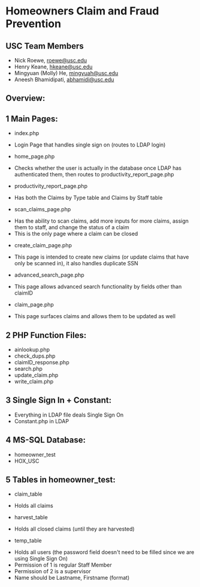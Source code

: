 # Homeowners Claim and Fraud Prevention 
## USC Team Members
  * Nick Roewe, roewe@usc.edu
  * Henry Keane, hkeane@usc.edu
  * Mingyuan (Molly) He, mingyuah@usc.edu
  * Aneesh Bhamidipati, abhamidi@usc.edu
  
## Overview:

## 1 Main Pages:
* index.php
- Login Page that handles single sign on (routes to LDAP login)
* home_page.php
- Checks whether the user is actually in the database once LDAP has authenticated them, then routes to productivity_report_page.php
* productivity_report_page.php
- Has both the Claims by Type table and Claims by Staff table
* scan_claims_page.php
- Has the ability to scan claims, add more inputs for more claims, assign them to staff, and change the status of a claim
- This is the only page where a claim can be closed
* create_claim_page.php
- This page is intended to create new claims (or update claims that have only be scanned in), it also handles duplicate SSN
* advanced_search_page.php
- This page allows advanced search functionality by fields other than claimID
* claim_page.php
- This page surfaces claims and allows them to be updated as well

## 2 PHP Function Files:
* ainlookup.php
* check_dups.php
* claimID_response.php
* search.php
* update_claim.php
* write_claim.php

## 3 Single Sign In + Constant:
* Everything in LDAP file deals Single Sign On
* Constant.php in LDAP

## 4 MS-SQL Database:
* homeowner_test
* HOX_USC

## 5 Tables in homeowner_test:
* claim_table
- Holds all claims
* harvest_table
- Holds all closed claims (until they are harvested)
* temp_table
- Holds all users (the password field doesn't need to be filled since we are using Single Sign On)
- Permission of 1 is regular Staff Member
- Permission of 2 is a supervisor 
- Name should be Lastname, Firstname (format)





